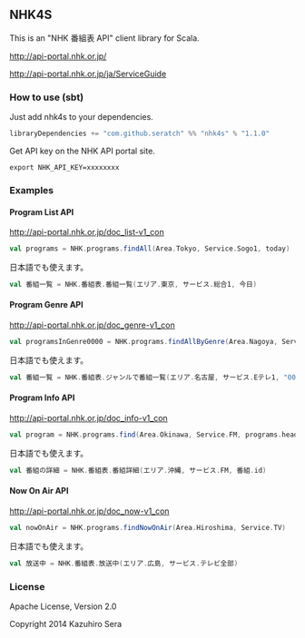 ## NHK4S

This is an "NHK 番組表 API" client library for Scala.

http://api-portal.nhk.or.jp/

http://api-portal.nhk.or.jp/ja/ServiceGuide


### How to use (sbt)

Just add nhk4s to your dependencies.

```scala
libraryDependencies += "com.github.seratch" %% "nhk4s" % "1.1.0"
```

Get API key on the NHK API portal site.

```
export NHK_API_KEY=xxxxxxxx
```

### Examples

#### Program List API

http://api-portal.nhk.or.jp/doc_list-v1_con

```scala
val programs = NHK.programs.findAll(Area.Tokyo, Service.Sogo1, today)
```

日本語でも使えます。

```scala
val 番組一覧 = NHK.番組表.番組一覧(エリア.東京, サービス.総合1, 今日)
```

#### Program Genre API

http://api-portal.nhk.or.jp/doc_genre-v1_con

```scala
val programsInGenre0000 = NHK.programs.findAllByGenre(Area.Nagoya, Service.ETele1, "0000", today)
```

日本語でも使えます。

```scala
val 番組一覧 = NHK.番組表.ジャンルで番組一覧(エリア.名古屋, サービス.Eテレ1, "0000", 今日)
```

#### Program Info API

http://api-portal.nhk.or.jp/doc_info-v1_con

```scala
val program = NHK.programs.find(Area.Okinawa, Service.FM, programs.head.id)
```

日本語でも使えます。

```scala
val 番組の詳細 = NHK.番組表.番組詳細(エリア.沖縄, サービス.FM, 番組.id)
```

#### Now On Air API

http://api-portal.nhk.or.jp/doc_now-v1_con

```scala
val nowOnAir = NHK.programs.findNowOnAir(Area.Hiroshima, Service.TV)
```

日本語でも使えます。

```scala
val 放送中 = NHK.番組表.放送中(エリア.広島, サービス.テレビ全部)
```

### License

Apache License, Version 2.0

Copyright 2014 Kazuhiro Sera


